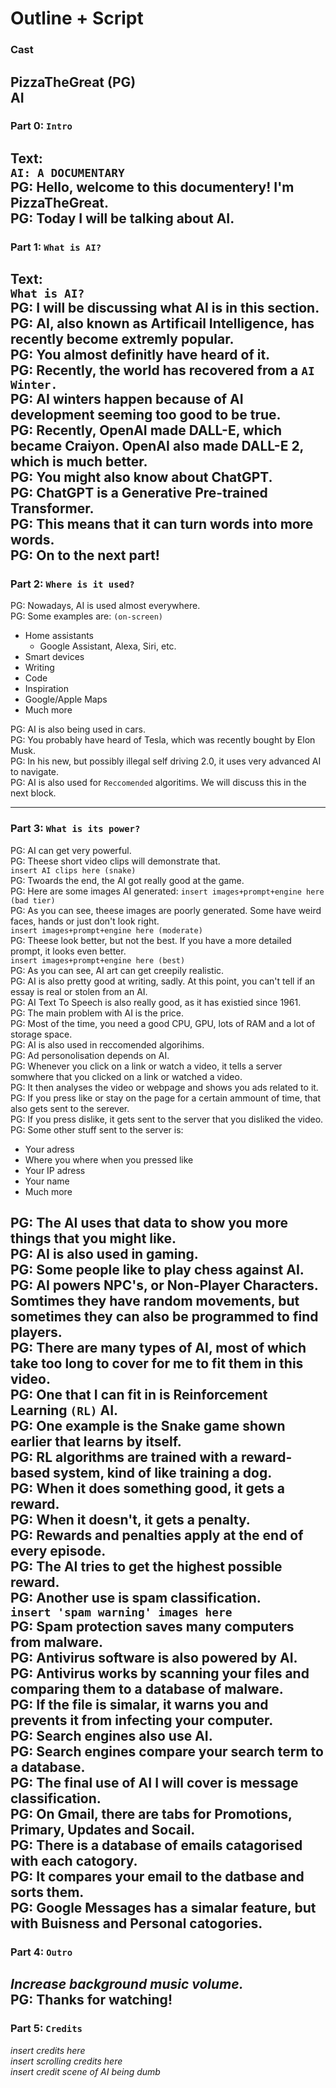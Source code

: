 # Outline + Script  

### Cast  

PizzaTheGreat (PG)  
AI  
---
### Part 0: `Intro`  

Text:  
`AI: A DOCUMENTARY`  
PG: Hello, welcome to this documentery! I'm PizzaTheGreat.  
PG: Today I will be talking about AI.  
---
### Part 1: `What is AI?`  
Text:  
`What is AI?`  
PG: I will be discussing what AI is in this section.  
PG: AI, also known as Artificail Intelligence, has recently become extremly popular.  
PG: You almost definitly have heard of it.  
PG: Recently, the world has recovered from a `AI Winter.`  
PG: AI winters happen because of AI development seeming too good to be true.  
PG: Recently, OpenAI made DALL-E, which became Craiyon. OpenAI also made DALL-E 2, which is much better.  
PG: You might also know about ChatGPT.  
PG: ChatGPT is a Generative Pre-trained Transformer.  
PG: This means that it can turn words into more words.  
PG: On to the next part!  
---  
### Part 2: `Where is it used?`

PG: Nowadays, AI is used almost everywhere.  
PG: Some examples are: `(on-screen)`
- Home assistants
    - Google Assistant, Alexa, Siri, etc. 
- Smart devices
- Writing
- Code
- Inspiration
- Google/Apple Maps
- Much more  

PG: AI is also being used in cars.  
PG: You probably have heard of Tesla, which was recently bought by Elon Musk.  
PG: In his new, but possibly illegal self driving 2.0, it uses very advanced AI to navigate.  
PG: AI is also used for `Reccomended` algoritims. We will discuss this in the next block.  

---
### Part 3: `What is its power?`  

PG: AI can get very powerful.  
PG: Theese short video clips will demonstrate that.  
`insert AI clips here (snake)`  
PG: Twoards the end, the AI got really good at the game.  
PG: Here are some images AI generated:
`insert images+prompt+engine here (bad tier)`  
PG: As you can see, theese images are poorly generated. Some have weird faces, hands or just don't look right.  
`insert images+prompt+engine here (moderate)`  
PG: Theese look better, but not the best. If you have a more detailed prompt, it looks even better.  
`insert images+prompt+engine here (best)`  
PG: As you can see, AI art can get creepily realistic.  
PG: AI is also pretty good at writing, sadly. At this point, you can't tell if an essay is real or stolen from an AI.  
PG: AI Text To Speech is also really good, as it has existied since 1961.  
PG: The main problem with AI is the price.  
PG: Most of the time, you need a good CPU, GPU, lots of RAM and a lot of storage space.  
PG: AI is also used in reccomended algorihims.  
PG: Ad personolisation depends on AI.  
PG: Whenever you click on a link or watch a video, it tells a server somwhere that you clicked on a link or watched a video.  
PG: It then analyses the video or webpage and shows you ads related to it.  
PG: If you press like or stay on the page for a certain ammount of time, that also gets sent to the serever.  
PG: If you press dislike, it gets sent to the server that you disliked the video.  
PG: Some other stuff sent to the server is:  

- Your adress
- Where you where when you pressed like
- Your IP adress
- Your name
- Much more  
  
PG: The AI uses that data to show you more things that you might like.  
PG: AI is also used in gaming.  
PG: Some people like to play chess against AI.  
PG: AI powers NPC's, or Non-Player Characters. Somtimes they have random movements, but sometimes they can also be programmed to find players.  
PG: There are many types of AI, most of which take too long to cover for me to fit them in this video.  
PG: One that I can fit in is Reinforcement Learning `(RL)` AI.  
PG: One example is the Snake game shown earlier that learns by itself.  
PG: RL algorithms are trained with a reward-based system, kind of like training a dog.  
PG: When it does something good, it gets a **reward.**  
PG: When it doesn't, it gets a **penalty.**  
PG: Rewards and penalties apply at the end of every **episode.**  
PG: The AI tries to get the highest possible **reward.**  
PG: Another use is spam classification.  
`insert 'spam warning' images here`  
PG: Spam protection saves many computers from malware.  
PG: Antivirus software is also powered by AI.  
PG: Antivirus works by scanning your files and comparing them to a database of malware.  
PG: If the file is simalar, it warns you and prevents it from infecting your computer.  
PG: Search engines also use AI.  
PG: Search engines compare your search term to a database.  
PG: The final use of AI I will cover is message classification.  
PG: On Gmail, there are tabs for Promotions, Primary, Updates and Socail.  
PG: There is a database of emails catagorised with each catogory.  
PG: It compares your email to the datbase and sorts them.  
PG: Google Messages has a simalar feature, but with Buisness and Personal catogories.  
--- 
### Part 4: `Outro`  

*Increase background music volume.*  
PG: Thanks for watching!  
---
### Part 5: `Credits`  

*insert credits here*  
*insert scrolling credits here*  
*insert credit scene of AI being dumb*  
